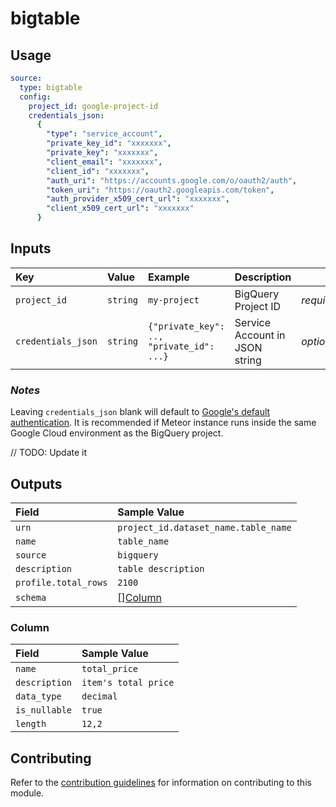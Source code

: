 # bigtable

## Usage
```yaml
source:
  type: bigtable
  config:
    project_id: google-project-id
    credentials_json:
      {
        "type": "service_account",
        "private_key_id": "xxxxxxx",
        "private_key": "xxxxxxx",
        "client_email": "xxxxxxx",
        "client_id": "xxxxxxx",
        "auth_uri": "https://accounts.google.com/o/oauth2/auth",
        "token_uri": "https://oauth2.googleapis.com/token",
        "auth_provider_x509_cert_url": "xxxxxxx",
        "client_x509_cert_url": "xxxxxxx"
      }
```
## Inputs
| Key | Value | Example | Description |    |
| :-- | :---- | :------ | :---------- | :- |
| `project_id` | `string` | `my-project` | BigQuery Project ID | *required* |
| `credentials_json` | `string` | `{"private_key": .., "private_id": ...}` | Service Account in JSON string | *optional* |

### *Notes*
Leaving `credentials_json` blank will default to [Google's default authentication](https://cloud.google.com/docs/authentication/production#automatically). It is recommended if Meteor instance runs inside the same Google Cloud environment as the BigQuery project.


// TODO: Update it 
## Outputs
| Field | Sample Value |
| :---- | :---- |
| `urn` | `project_id.dataset_name.table_name` |
| `name` | `table_name` |
| `source` | `bigquery` |
| `description` | `table description` |
| `profile.total_rows` | `2100` |
| `schema` | [][Column](#column) |

### Column
| Field | Sample Value |
| :---- | :---- |
| `name` | `total_price` |
| `description` | `item's total price` |
| `data_type` | `decimal` |
| `is_nullable` | `true` |
| `length` | `12,2` |

## Contributing
Refer to the [contribution guidelines](../../../docs/contribute/guide.md#adding-a-new-extractor) for information on contributing to this module.
